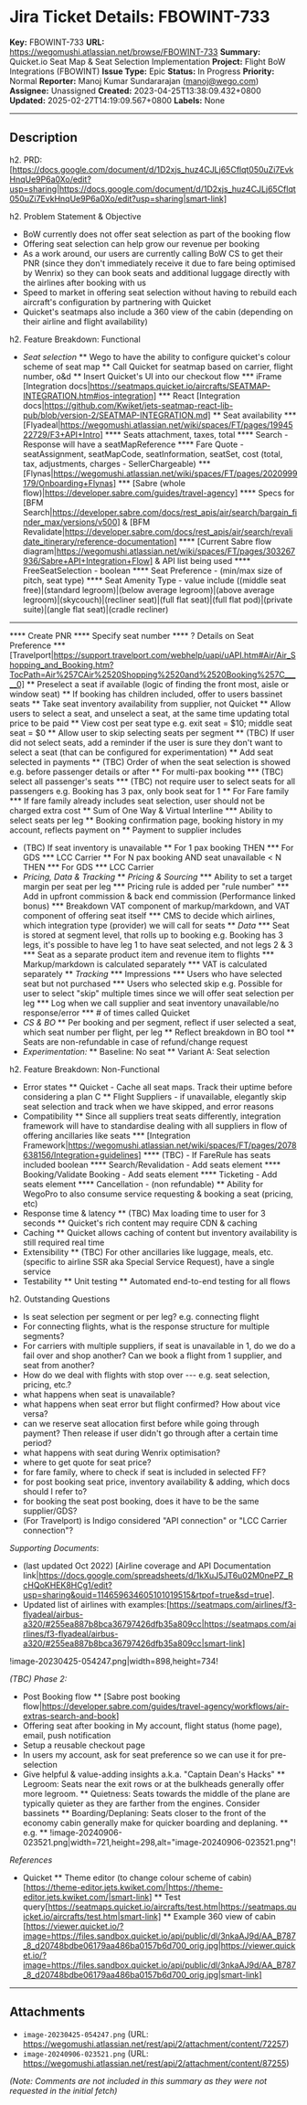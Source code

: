 # Jira Ticket Details: FBOWINT-733

**Key:** FBOWINT-733
**URL:** https://wegomushi.atlassian.net/browse/FBOWINT-733
**Summary:** Quicket.io Seat Map & Seat Selection Implementation
**Project:** Flight BoW Integrations (FBOWINT)
**Issue Type:** Epic
**Status:** In Progress
**Priority:** Normal
**Reporter:** Manoj Kumar Sundararajan (manoj@wego.com)
**Assignee:** Unassigned
**Created:** 2023-04-25T13:38:09.432+0800
**Updated:** 2025-02-27T14:19:09.567+0800
**Labels:** None

---

## Description

h2. PRD: [https://docs.google.com/document/d/1D2xjs_huz4CJLj65Cflqt050uZi7EvkHnqUe9P6a0Xo/edit?usp=sharing|https://docs.google.com/document/d/1D2xjs_huz4CJLj65Cflqt050uZi7EvkHnqUe9P6a0Xo/edit?usp=sharing|smart-link] 

h2. Problem Statement & Objective

* BoW currently does not offer seat selection as part of the booking flow
* Offering seat selection can help grow our revenue per booking 
* As a work around, our users are currently calling BoW CS to get their PNR (since they don't immediately receive it due to fare being optimised by Wenrix) so they can book seats and additional luggage directly with the airlines after booking with us
* Speed to market in offering seat selection without having to rebuild each aircraft's configuration by partnering with Quicket
* Quicket's seatmaps also include a 360 view of the cabin (depending on their airline and flight availability)

h2. Feature Breakdown: Functional

* *Seat selection*
** Wego to have the ability to configure quicket's colour scheme of seat map
** Call Quicket for seatmap based on carrier, flight number, o&d
** Insert Quicket's UI into our checkout flow
*** iFrame [Integration docs|https://seatmaps.quicket.io/aircrafts/SEATMAP-INTEGRATION.htm#ios-integration]
*** React [Integration docs|https://github.com/Kwiket/jets-seatmap-react-lib-pub/blob/version-2/SEATMAP-INTEGRATION.md]
** Seat availability
*** [Flyadeal|https://wegomushi.atlassian.net/wiki/spaces/FT/pages/1994522729/F3+API+Intro]
**** Seats attachment, taxes, total
**** Search - Response will have a seatMapReference
**** Fare Quote - seatAssignment, seatMapCode, seatInformation, seatSet, cost (total, tax, adjustments, charges - SellerChargeable)
*** [Flynas|https://wegomushi.atlassian.net/wiki/spaces/FT/pages/2020999179/Onboarding+Flynas]
*** [Sabre (whole flow)|https://developer.sabre.com/guides/travel-agency]
**** Specs for [BFM Search|https://developer.sabre.com/docs/rest_apis/air/search/bargain_finder_max/versions/v500] & [BFM Revalidate|https://developer.sabre.com/docs/rest_apis/air/search/revalidate_itinerary/reference-documentation]
**** [Current Sabre flow diagram|https://wegomushi.atlassian.net/wiki/spaces/FT/pages/303267936/Sabre+API+Integration+Flow] & API list being used
**** FreeSeatSelection - boolean 
**** Seat Preference - (min/max size of pitch, seat type)
**** Seat Amenity Type - value include ((middle seat free)|(standard legroom)|(below average legroom)|(above average legroom)|(skycouch)|(recliner seat)|(full flat seat)|(full flat pod)|(private suite)|(angle flat seat)|(cradle recliner)
*** 
**** Create PNR
**** Specify seat number
**** ? Details on Seat Preference
*** [Travelport|https://support.travelport.com/webhelp/uapi/uAPI.htm#Air/Air_Shopping_and_Booking.htm?TocPath=Air%257CAir%2520Shopping%2520and%2520Booking%257C_____0]
** Preselect a seat if available (logic of finding the front most, aisle or window seat)
** If booking has children included, offer to users bassinet seats
** Take seat inventory availability from supplier, not Quicket
** Allow users to select a seat, and unselect a seat, at the same time updating total price to be paid
** View cost per seat type e.g. exit seat = $10; middle seat seat = $0
** Allow user to skip selecting seats per segment
** (TBC) If user did not select seats, add a reminder if the user is sure they don't want to select a seat (that can be configured for experimentation)
** Add seat selected in payments
** (TBC) Order of when the seat selection is showed e.g. before passenger details or after
** For multi-pax booking
*** (TBC) select all passenger's seats 
*** (TBC) not require user to select seats for all passengers e.g. Booking has 3 pax, only book seat for 1
** For Fare family
*** If fare family already includes seat selection, user should not be charged extra cost
** Sum of One Way & Virtual Interline
*** Ability to select seats per leg
** Booking confirmation page, booking history in my account,  reflects payment on 
** Payment to supplier includes
* (TBC) If seat inventory is unavailable
** For 1 pax booking THEN
*** For GDS
*** LCC Carrier
** For N pax booking AND seat unavailable < N THEN
*** For GDS
*** LCC Carrier
* *Pricing, Data & Tracking*
** *Pricing & Sourcing*
*** Ability to set a target margin per seat per leg
*** Pricing rule is added per "rule number"
*** Add in upfront commission & back end commission (Performance linked bonus)
*** Breakdown VAT component of markup/markdown, and VAT component of offering seat itself
*** CMS to decide which airlines, which integration type (provider) we will call for seats
** *Data*
*** Seat is stored at segment level, that rolls up to booking e.g. Booking has 3 legs, it's possible to have leg 1 to have seat selected, and not legs 2 & 3
*** Seat as a separate product item and revenue item to flights
*** Markup/markdown is calculated separately
*** VAT is calculated separately
** *Tracking*
*** Impressions
*** Users who have selected seat but not purchased
*** Users who selected skip e.g. Possible for user to select "skip" multiple times since we will offer seat selection per leg
*** Log when we call supplier and seat inventory unavailable/no response/error
*** # of times called Quicket
* *CS & BO*
** Per booking and per segment, reflect if user selected a seat, which seat number per flight, per leg
** Reflect breakdown in BO tool
** Seats are non-refundable in case of refund/change request
* *Experimentation:*
** Baseline: No seat
** Variant A: Seat selection


h2. Feature Breakdown: Non-Functional

* Error states
** Quicket - Cache all seat maps. Track their uptime before considering a plan C
** Flight Suppliers - if unavailable, elegantly skip seat selection and track when we have skipped, and error reasons
* Compatibility
** Since all suppliers treat seats differently, integration framework will have to standardise dealing with all suppliers in flow of offering ancillaries like seats
*** [Integration Framework|https://wegomushi.atlassian.net/wiki/spaces/FT/pages/2078638156/Integration+guidelines]
**** (TBC) - If FareRule has seats included boolean
**** Search/Revalidation - Add seats element
**** Booking/Validate Booking - Add seats element
**** Ticketing - Add seats element
**** Cancellation - (non refundable)
** Ability for WegoPro to also consume service requesting & booking a seat (pricing, etc)
* Response time & latency
** (TBC) Max loading time to user for 3 seconds
** Quicket's rich content may require CDN & caching
* Caching
** Quicket allows caching of content but inventory availability is still required real time
* Extensibility
** (TBC) For other ancillaries like luggage, meals, etc. (specific to airline SSR aka Special Service Request), have a single service
* Testability
** Unit testing
** Automated end-to-end testing for all flows



h2. Outstanding Questions

* Is seat selection per segment or per leg? e.g. connecting flight
* For connecting flights, what is the response structure for multiple segments?
* For carriers with multiple suppliers, if seat is unavailable in 1, do we do a fail over and shop another? Can we book a flight from 1 supplier, and seat from another?
* How do we deal with flights with stop over --- e.g. seat selection, pricing, etc.?
* what happens when seat is unavailable?
* what happens when seat error but flight confirmed? How about vice versa?
* can we reserve seat allocation first before while going through payment? Then release if user didn't go through after a certain time period?
* what happens with seat during Wenrix optimisation?
* where to get quote for seat price?
* for fare family, where to check if seat is included in selected FF?
* for post booking seat price, inventory availability & adding, which docs should I refer to?
* for booking the seat post booking, does it have to be the same supplier/GDS?
* (For Travelport) is Indigo considered "API connection" or "LCC Carrier connection"?


*Supporting Documents*:

* (last updated Oct 2022) [Airline coverage and API Documentation link|https://docs.google.com/spreadsheets/d/1kXuJ5JT6u02M0nePZ_RcHQoKHEK8HCg1/edit?usp=sharing&ouid=114659634605101019515&rtpof=true&sd=true]. 
* Updated list of airlines with examples:[https://seatmaps.com/airlines/f3-flyadeal/airbus-a320/#255ea887b8bca36797426dfb35a809cc|https://seatmaps.com/airlines/f3-flyadeal/airbus-a320/#255ea887b8bca36797426dfb35a809cc|smart-link] 

!image-20230425-054247.png|width=898,height=734!





*(TBC) Phase 2:*

* Post Booking flow
** [Sabre post booking flow|https://developer.sabre.com/guides/travel-agency/workflows/air-extras-search-and-book]
* Offering seat after booking in My account, flight status (home page), email, push notification
* Setup a reusable checkout page
* In users my account, ask for seat preference so we can use it for pre-selection
* Give helpful & value-adding insights a.k.a. "Captain Dean's Hacks"
** Legroom: Seats near the exit rows or at the bulkheads generally offer more legroom.
** Quietness: Seats towards the middle of the plane are typically quieter as they are farther from the engines. Consider bassinets
** Boarding/Deplaning: Seats closer to the front of the economy cabin generally make for quicker boarding and deplaning.
** e.g.
** !image-20240906-023521.png|width=721,height=298,alt="image-20240906-023521.png"!


*References*

* Quicket
** Theme editor (to change colour scheme of cabin) [https://theme-editor.jets.kwiket.com/|https://theme-editor.jets.kwiket.com/|smart-link] 
** Test query[https://seatmaps.quicket.io/aircrafts/test.htm|https://seatmaps.quicket.io/aircrafts/test.htm|smart-link] 
** Example 360 view of cabin [https://viewer.quicket.io/?image=https://files.sandbox.quicket.io/api/public/dl/3nkaAJ9d/AA_B787_8_d20748bdbe06179aa486ba0157b6d700_orig.jpg|https://viewer.quicket.io/?image=https://files.sandbox.quicket.io/api/public/dl/3nkaAJ9d/AA_B787_8_d20748bdbe06179aa486ba0157b6d700_orig.jpg|smart-link] 

---

## Attachments

*   `image-20230425-054247.png` (URL: https://wegomushi.atlassian.net/rest/api/2/attachment/content/72257)
*   `image-20240906-023521.png` (URL: https://wegomushi.atlassian.net/rest/api/2/attachment/content/87255)

*(Note: Comments are not included in this summary as they were not requested in the initial fetch)* 